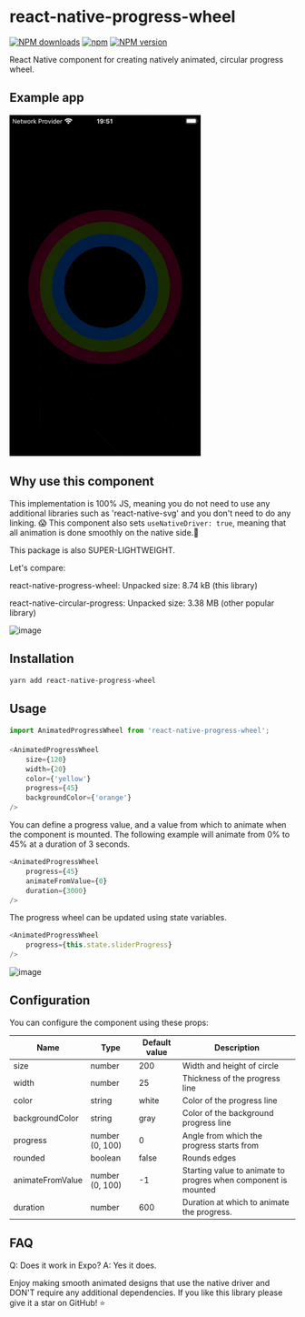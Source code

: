 # react-native-progress-wheel
<a href="https://www.npmjs.com/package/react-native-progress-wheel"><img src="https://img.shields.io/npm/dm/react-native-progress-wheel.svg?style=flat-square" alt="NPM downloads"></a>
[![npm](https://img.shields.io/npm/dt/react-native-progress-wheel.svg)](https://www.npmjs.org/package/react-native-progress-wheel)
  <a href="https://www.npmjs.com/package/react-native-progress-wheel"><img src="https://img.shields.io/npm/v/react-native-progress-wheel.svg?style=flat-square" alt="NPM version"></a>

React Native component for creating natively animated, circular progress wheel.

## Example app

![image](preview.gif)

## Why use this component

This implementation is 100% JS, meaning you do not need to use any additional libraries such as 'react-native-svg' and you don't need to do any linking. 😱
This component also sets `useNativeDriver: true`, meaning that all animation is done smoothly on the native side.💖

This package is also SUPER-LIGHTWEIGHT.

Let's compare:

react-native-progress-wheel: Unpacked size: 8.74 kB (this library)

react-native-circular-progress: Unpacked size: 3.38 MB (other popular library)

![image](performance_compare.gif)

## Installation

    yarn add react-native-progress-wheel

## Usage
```js
import AnimatedProgressWheel from 'react-native-progress-wheel';

<AnimatedProgressWheel 
    size={120} 
    width={20} 
    color={'yellow'}
    progress={45}
    backgroundColor={'orange'}
/>
```

You can define a progress value, and a value from which to animate when the component is mounted.
The following example will animate from 0% to 45% at a duration of 3 seconds.

```js
<AnimatedProgressWheel
    progress={45}
    animateFromValue={0}
    duration={3000}
/>
```

The progress wheel can be updated using state variables.

```js
<AnimatedProgressWheel
    progress={this.state.sliderProgress}
/>
```

![image](state.gif)

## Configuration

You can configure the component using these props:

Name             | Type                   | Default value           | Description
-----------------|------------------------|-------------------------|--------------
size             | number                 | 200                     | Width and height of circle
width            | number                 | 25                      | Thickness of the progress line
color            | string                 | white                   | Color of the progress line
backgroundColor  | string                 | gray                    | Color of the background progress line
progress         | number (0, 100)        | 0                       | Angle from which the progress starts from
rounded          | boolean                | false                   | Rounds edges
animateFromValue | number (0, 100)        | -1                      | Starting value to animate to progres when component is mounted
duration         | number                 | 600                     | Duration at which to animate the progress.

## FAQ
Q: Does it work in Expo?
A: Yes it does.

Enjoy making smooth animated designs that use the native driver and DON'T require any additional dependencies.
If you like this library please give it a star on GitHub! ⭐️
